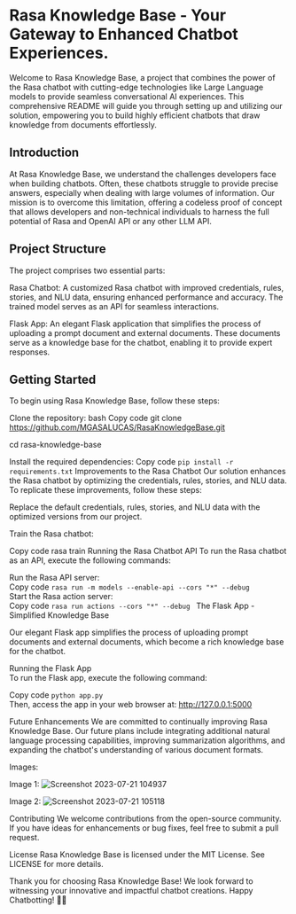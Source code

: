 ﻿# Rasa Knowledge Base - Your Gateway to Enhanced Chatbot Experiences.
 
Welcome to Rasa Knowledge Base, a  project that combines the power of the Rasa chatbot with cutting-edge technologies like Large Language models to provide seamless conversational AI experiences. This comprehensive README will guide you through setting up and utilizing our solution, empowering you to build highly efficient chatbots that draw knowledge from documents effortlessly.


## Introduction
At Rasa Knowledge Base, we understand the challenges developers face when building chatbots. Often, these chatbots struggle to provide precise answers, especially when dealing with large volumes of information. Our mission is to overcome this limitation, offering a codeless proof of concept that allows developers and non-technical individuals to harness the full potential of Rasa and OpenAI API or any other LLM API.

## Project Structure
The project comprises two essential parts:

Rasa Chatbot: A customized Rasa chatbot with improved credentials, rules, stories, and NLU data, ensuring enhanced performance and accuracy. The trained model serves as an API for seamless interactions.

Flask App: An elegant Flask application that simplifies the process of uploading a prompt document and external documents. These documents serve as a knowledge base for the chatbot, enabling it to provide expert responses.

## Getting Started
To begin using Rasa Knowledge Base, follow these steps:

Clone the repository:
bash
Copy code
git clone https://github.com/MGASALUCAS/RasaKnowledgeBase.git

cd rasa-knowledge-base

Install the required dependencies:
Copy code
```pip install -r requirements.txt``` 
Improvements to the Rasa Chatbot
Our solution enhances the Rasa chatbot by optimizing the credentials, rules, stories, and NLU data. To replicate these improvements, follow these steps:


Replace the default credentials, rules, stories, and NLU data with the optimized versions from our project.

Train the Rasa chatbot:

Copy code
rasa train
Running the Rasa Chatbot API
To run the Rasa chatbot as an API, execute the following commands:

Run the Rasa API server: <br/>
Copy code
``` rasa run -m models --enable-api --cors "*" --debug ``` <br/>
Start the Rasa action server: <br/>
Copy code
```rasa run actions --cors "*" --debug ```
The Flask App - Simplified Knowledge Base <br/>

Our elegant Flask app simplifies the process of uploading prompt documents and external documents, which become a rich knowledge base for the chatbot.

Running the Flask App <br/>
To run the Flask app, execute the following command:

Copy code
```python app.py``` <br/>
Then, access the app in your web browser at: http://127.0.0.1:5000

Future Enhancements
We are committed to continually improving Rasa Knowledge Base. Our future plans include integrating additional natural language processing capabilities, improving summarization algorithms, and expanding the chatbot's understanding of various document formats.

Images:

Image 1:
![Screenshot 2023-07-21 104937](https://github.com/MGASALUCAS/RasaKnowledgeBase/assets/88959075/de7a0a71-9e46-421e-a881-badd1b61f2ce)

Image 2:
![Screenshot 2023-07-21 105118](https://github.com/MGASALUCAS/RasaKnowledgeBase/assets/88959075/9cbda876-54cf-4222-a2ca-aab9c82fceae)

Contributing
We welcome contributions from the open-source community. If you have ideas for enhancements or bug fixes, feel free to submit a pull request.

License
Rasa Knowledge Base is licensed under the MIT License. See LICENSE for more details.

Thank you for choosing Rasa Knowledge Base! We look forward to witnessing your innovative and impactful chatbot creations. Happy Chatbotting! 🤖💬

